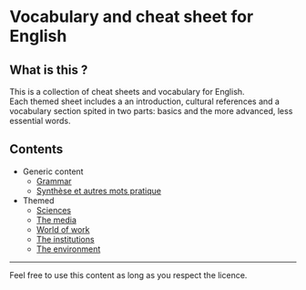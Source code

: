 # Vocabulary and cheat sheet for English

## What is this ?

This is a collection of cheat sheets and vocabulary for English.  
Each themed sheet includes a an introduction, cultural references and a vocabulary section spited in two parts: basics and the more advanced, less essential words.

## Contents

* Generic content
  * [Grammar](./Generic/0%20-%20Grammaire.md)
  * [Synthèse et autres mots pratique](./Generic/1%20-%20Utile.md)
* Themed
  * [Sciences](./Themed/1%20-%20Sciences.md)
  * [The media](./Themed/2%20-%20The%20media.md)
  * [World of work](./Themed/3%20-%20Work.md)
  * [The institutions](./Themed/4%20-%20Institutions.md)
  * [The environment](./Themed/5%20-%20Environment.md)

***

Feel free to use this content as long as you respect the licence.
